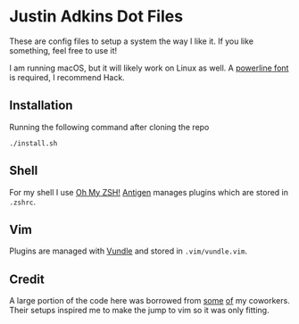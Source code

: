 # Justin Adkins Dot Files

These are config files to setup a system the way I like it. If you like something, feel free to use it!

I am running macOS, but it will likely work on Linux as well. A [powerline font](https://github.com/powerline/fonts) is required, I recommend Hack.

## Installation

Running the following command after cloning the repo

```shell
./install.sh
```

## Shell

For my shell I use [Oh My ZSH!](https://ohmyz.sh/) [Antigen](https://github.com/zsh-users/antigen) manages plugins which are stored in `.zshrc`.

## Vim

Plugins are managed with [Vundle](https://github.com/VundleVim/Vundle.vim) and stored in `.vim/vundle.vim`.

## Credit

A large portion of the code here was borrowed from [some](https://github.com/J3RN/dotfiles) [of](https://github.com/bseb/dotfiles) my coworkers. Their setups inspired me to make the jump to vim so it was only fitting.
